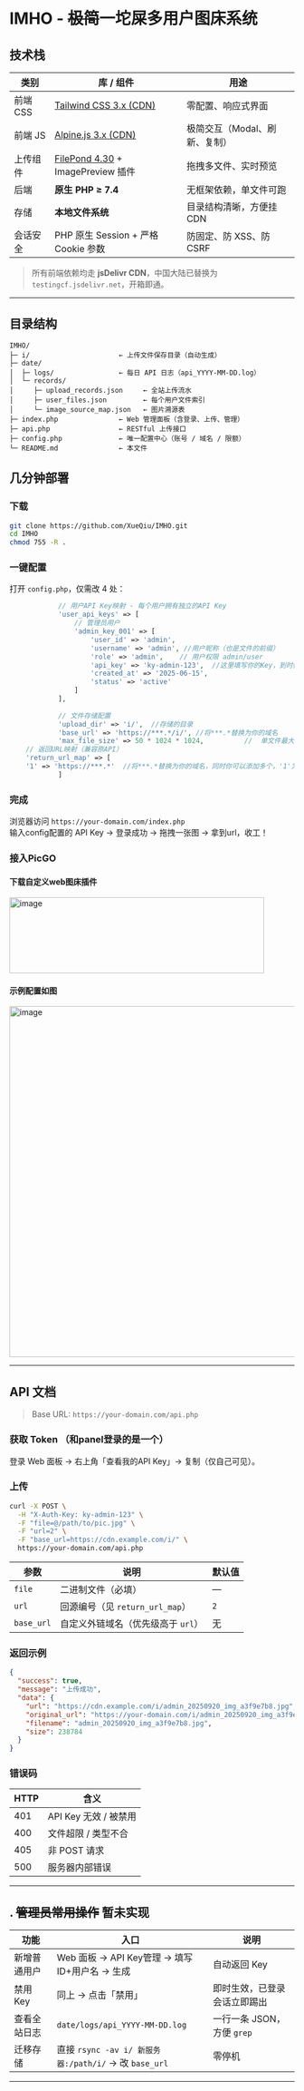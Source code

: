 # IMHO - ~~极简~~一坨屎多用户图床系统  

## 技术栈
| 类别 | 库 / 组件 | 用途 |
|---|---|---|
| 前端 CSS | [Tailwind CSS 3.x (CDN)](https://tailwindcss.com) | 零配置、响应式界面 |
| 前端 JS | [Alpine.js 3.x (CDN)](https://alpinejs.dev) | 极简交互（Modal、刷新、复制） |
| 上传组件 | [FilePond 4.30](https://pqina.nl/filepond/) + ImagePreview 插件 | 拖拽多文件、实时预览 |
| 后端 | **原生 PHP ≥ 7.4** | 无框架依赖，单文件可跑 |
| 存储 | **本地文件系统** | 目录结构清晰，方便挂 CDN |
| 会话安全 | PHP 原生 Session + 严格 Cookie 参数 | 防固定、防 XSS、防 CSRF |

> 所有前端依赖均走 **jsDelivr CDN**，中国大陆已替换为 `testingcf.jsdelivr.net`，开箱即通。

---

## 目录结构
```
IMHO/
├─ i/                      ← 上传文件保存目录（自动生成）
├─ date/
│  ├─ logs/                ← 每日 API 日志（api_YYYY-MM-DD.log）
│  └─ records/
│     ├─ upload_records.json     ← 全站上传流水
│     ├─ user_files.json         ← 每个用户文件索引
│     └─ image_source_map.json   ← 图片溯源表
├─ index.php               ← Web 管理面板（含登录、上传、管理）
├─ api.php                 ← RESTful 上传接口
├─ config.php              ← 唯一配置中心（账号 / 域名 / 限额）
└─ README.md               ← 本文件
```

## 几分钟部署
###  下载
```bash
git clone https://github.com/XueQiu/IMHO.git
cd IMHO
chmod 755 -R .
```

###  一键配置
打开 `config.php`，仅需改 4 处：
```php
            // 用户API Key映射 - 每个用户拥有独立的API Key
            'user_api_keys' => [
                // 管理员用户
                'admin_key_001' => [
                    'user_id' => 'admin', 
                    'username' => 'admin', //用户昵称（也是文件的前缀）
                    'role' => 'admin',    // 用户权限 admin/user
                    'api_key' => 'ky-admin-123',  //这里填写你的Key，到时候API调用也用得到
                    'created_at' => '2025-06-15',
                    'status' => 'active'
                ]
            ],
            
            // 文件存储配置
            'upload_dir' => 'i/',  //存储的目录
            'base_url' => 'https://***.*/i/', //将***.*替换为你的域名
			'max_file_size' => 50 * 1024 * 1024,          //  单文件最大 50 MB
	// 返回URL映射（兼容原API）
    'return_url_map' => [
    '1' => 'https://***.*'  //将***.*替换为你的域名，同时你可以添加多个，'1'为你指定的返回的域名序号
            ]

```

###  完成
浏览器访问 `https://your-domain.com/index.php`  
输入config配置的 API Key → 登录成功 → 拖拽一张图 → 拿到url，收工！

### 接入PicGO
#### 下载自定义web图床插件
<img width="450" height="134" alt="image" src="https://github.com/user-attachments/assets/c916b4ac-a386-4c32-a1aa-185501ca7cd8" />

#### 示例配置如图
<img width="885" height="619" alt="image" src="https://github.com/user-attachments/assets/a0e4f730-bd1f-4932-95f4-9d10c942917c" />




---

## API 文档
> Base URL: `https://your-domain.com/api.php`

###  获取 Token （和panel登录的是一个）
登录 Web 面板 → 右上角「查看我的API Key」→ 复制（仅自己可见）。

###  上传
```bash
curl -X POST \
  -H "X-Auth-Key: ky-admin-123" \
  -F "file=@/path/to/pic.jpg" \
  -F "url=2" \
  -F "base_url=https://cdn.example.com/i/" \
  https://your-domain.com/api.php
```

| 参数 | 说明 | 默认值 |
|---|---|---|
| `file` | 二进制文件（必填） | — |
| `url` | 回源编号（见 `return_url_map`） | `2` |
| `base_url` | 自定义外链域名（优先级高于 `url`） | 无 |

###  返回示例
```json
{
  "success": true,
  "message": "上传成功",
  "data": {
    "url": "https://cdn.example.com/i/admin_20250920_img_a3f9e7b8.jpg",
    "original_url": "https://your-domain.com/i/admin_20250920_img_a3f9e7b8.jpg",
    "filename": "admin_20250920_img_a3f9e7b8.jpg",
    "size": 238784
  }
}
```

###  错误码
| HTTP | 含义 |
|---|---|
| 401 | API Key 无效 / 被禁用 |
| 400 | 文件超限 / 类型不合 |
| 405 | 非 POST 请求 |
| 500 | 服务器内部错误 |

---

## . ~~管理员常用操作~~ 暂未实现
| 功能 | 入口 | 说明 |
|---|---|---|
| 新增普通用户 | Web 面板 → API Key管理 → 填写 ID+用户名 → 生成 | 自动返回 Key |
| 禁用 Key | 同上 → 点击「禁用」 | 即时生效，已登录会话立即踢出 |
| 查看全站日志 | `date/logs/api_YYYY-MM-DD.log` | 一行一条 JSON，方便 `grep` |
| 迁移存储 | 直接 `rsync -av i/ 新服务器:/path/i/` → 改 `base_url` | 零停机 |

---
